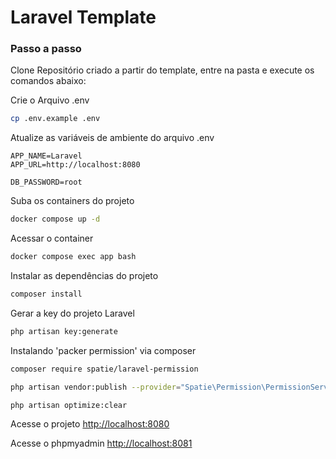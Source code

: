 
# Laravel Template

### Passo a passo
Clone Repositório criado a partir do template, entre na pasta e execute os comandos abaixo:

Crie o Arquivo .env
```sh
cp .env.example .env
```


Atualize as variáveis de ambiente do arquivo .env
```dosini
APP_NAME=Laravel
APP_URL=http://localhost:8080

DB_PASSWORD=root
```


Suba os containers do projeto
```sh
docker compose up -d
```


Acessar o container
```sh
docker compose exec app bash
```


Instalar as dependências do projeto
```sh
composer install
```


Gerar a key do projeto Laravel
```sh
php artisan key:generate
```

Instalando 'packer permission' via composer
```sh
composer require spatie/laravel-permission
```

```sh
php artisan vendor:publish --provider="Spatie\Permission\PermissionServiceProvider"
```

```sh
php artisan optimize:clear
```



Acesse o projeto
[http://localhost:8080](http://localhost:8080)

Acesse o phpmyadmin
[http://localhost:8081](http://localhost:8081)

